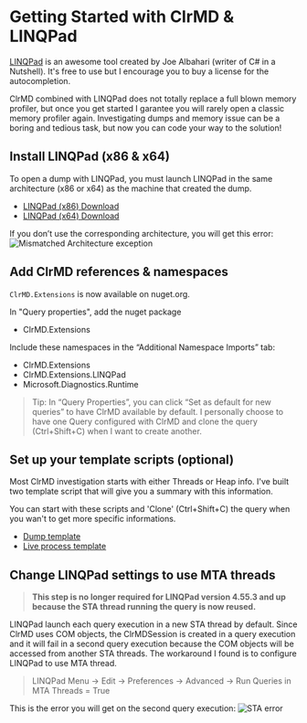 # Getting Started with ClrMD & LINQPad

[LINQPad](http://www.linqpad.net/) is an awesome tool created by Joe Albahari (writer of C# in a Nutshell).
It's free to use but I encourage you to buy a license for the autocompletion.

ClrMD combined with LINQPad does not totally replace a full blown memory profiler, but once you get started
I garantee you will rarely open a classic memory profiler again. Investigating dumps and memory issue can be
a boring and tedious task, but now you can code your way to the solution!

## Install LINQPad (x86 & x64)

To open a dump with LINQPad, you must launch LINQPad in the same architecture (x86 or x64) as the machine that created the dump.

- [LINQPad (x86) Download](http://www.linqpad.net/GetFile.aspx?LINQPad5.zip)
- [LINQPad (x64) Download](http://www.linqpad.net/GetFile.aspx?LINQPad5-AnyCPU.zip)

If you don’t use the corresponding architecture, you will get this error:
![Mismatched Architecture exception](../img/LINQPad_MismatchedArchitecture.png)

## Add ClrMD references & namespaces

`ClrMD.Extensions` is now  available on nuget.org.

In "Query properties", add the nuget package
- ClrMD.Extensions

Include these namespaces in the “Additional Namespace Imports” tab:
- ClrMD.Extensions
- ClrMD.Extensions.LINQPad
- Microsoft.Diagnostics.Runtime

> Tip: In “Query Properties”, you can click “Set as default for new queries” to have ClrMD available by default.
> I personally choose to have one Query configured with ClrMD and clone the query (Ctrl+Shift+C) when I want to create another.

## Set up your template scripts (optional)

Most ClrMD investigation starts with either Threads or Heap info. I've built two template script that will give
you a summary with this information.

You can start with these scripts and 'Clone' (Ctrl+Shift+C) the query when you wan't to get more specific informations.

- [Dump template](../scripts/ClrMD_Dump.linq)
- [Live process template](../scripts/ClrMD_Live.linq)

## Change LINQPad settings to use MTA threads

> **This step is no longer required for LINQPad version 4.55.3 and up because the STA thread running
> the query is now reused.**

LINQPad launch each query execution in a new STA thread by default. Since ClrMD uses COM objects,
the ClrMDSession is created in a query execution and it will fail in a second query execution because
the COM objects will be accessed from another STA threads. The workaround I found is to configure
LINQPad to use MTA thread.

> LINQPad Menu -> Edit -> Preferences -> Advanced -> Run Queries in MTA Threads = True

This is the error you will get on the second query execution:
![STA error](../img/LINQPad_STA_Error.png)
